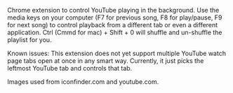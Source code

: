 Chrome extension to control YouTube playing in the background.  Use the media keys on your computer (F7 for previous song, F8 for play/pause, F9 for next song) to control playback from a different tab or even a different application.  Ctrl (Cmmd for mac) + Shift + 0 will shuffle and un-shuffle the playlist for you.

Known issues:
This extension does not yet support multiple YouTube watch page tabs open at once in any smart way.  Currently, it just picks the leftmost YouTube tab and controls that tab.

Images used from iconfinder.com and youtube.com.
